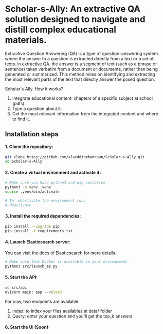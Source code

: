 # Scholar-s-Ally: An extractive QA solution designed to navigate and distill complex educational materials.

Extractive Question Answering (QA) is a type of question-answering system where the answer to a question is extracted directly from a text or a set of texts. In extractive QA, the answer is a segment of text (such as a phrase or sentence) taken verbatim from a document or documents, rather than being generated or summarized. This method relies on identifying and extracting the most relevant parts of the text that directly answer the posed question.


Scholar's Ally. How it works?
1. Integrate educational content: chapters of a specific subject at school (pdfs).
2. Type a question about it.
3. Get the most relevant information from the integrated content and where to find it.
## Installation steps

#### 1. Clone the repository:
```bash
git clone https://github.com/alaeddinehamroun/Scholar-s-Ally.git
cd Scholar-s-Ally
```
#### 2. Create a virtual environment and activate it:
```bash
# Make sure you have python3 and pip installed
python3 -m venv .venv
source .venv/bin/activate

# To  deactivate the environment run:
# deactivate
```
#### 3. Install the required dependencies:

```bash
pip install --upgrade pip
pip install -r requirements.txt
```

#### 4. Launch Elasticsearch server:
You can visit the docs of Elasticsearch for more details.
```bash
# Make sure that Docker is available in your environment.
python3 src/launch_es.py
```
#### 5. Start the API:
```bash
cd src/api
uvicorn main: app --reload
```
For now, two endpoints are available:
1. Index: to index your files availables at data/ folder
2. Query: enter your question and you'll get the top_k answers


#### 6. Start the UI (Soon):